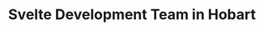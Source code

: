 ---
title: Svelte Development Team in Hobart
permalink: /landings/locations/hobart/developer/svelte
technology: Svelte
location: Hobart
---